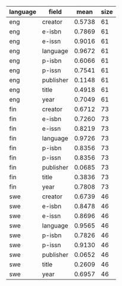 | language   | field     |   mean |   size |
|------------|-----------|--------|--------|
| eng        | creator   | 0.5738 |     61 |
| eng        | e-isbn    | 0.7869 |     61 |
| eng        | e-issn    | 0.9016 |     61 |
| eng        | language  | 0.9672 |     61 |
| eng        | p-isbn    | 0.6066 |     61 |
| eng        | p-issn    | 0.7541 |     61 |
| eng        | publisher | 0.1148 |     61 |
| eng        | title     | 0.4918 |     61 |
| eng        | year      | 0.7049 |     61 |
| fin        | creator   | 0.6712 |     73 |
| fin        | e-isbn    | 0.7260 |     73 |
| fin        | e-issn    | 0.8219 |     73 |
| fin        | language  | 0.9726 |     73 |
| fin        | p-isbn    | 0.8356 |     73 |
| fin        | p-issn    | 0.8356 |     73 |
| fin        | publisher | 0.0685 |     73 |
| fin        | title     | 0.3836 |     73 |
| fin        | year      | 0.7808 |     73 |
| swe        | creator   | 0.6739 |     46 |
| swe        | e-isbn    | 0.8478 |     46 |
| swe        | e-issn    | 0.8696 |     46 |
| swe        | language  | 0.9565 |     46 |
| swe        | p-isbn    | 0.7826 |     46 |
| swe        | p-issn    | 0.9130 |     46 |
| swe        | publisher | 0.0652 |     46 |
| swe        | title     | 0.2609 |     46 |
| swe        | year      | 0.6957 |     46 |

